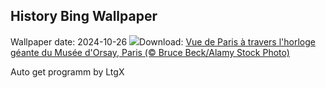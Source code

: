 ## History Bing Wallpaper
Wallpaper date: 2024-10-26
![](https://www.bing.com/th?id=OHR.DaylightOrsay_FR-FR6504936679_UHD.jpg&w=1000)Download: [Vue de Paris à travers l'horloge géante du Musée d'Orsay, Paris (© Bruce Beck/Alamy Stock Photo)](https://www.bing.com/th?id=OHR.DaylightOrsay_FR-FR6504936679_UHD.jpg)

Auto get programm by LtgX
